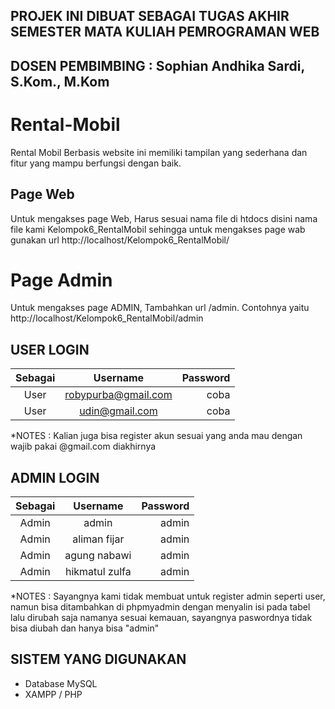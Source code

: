 ## PROJEK INI DIBUAT SEBAGAI TUGAS AKHIR SEMESTER MATA KULIAH PEMROGRAMAN WEB

## DOSEN PEMBIMBING : Sophian Andhika Sardi, S.Kom., M.Kom

# Rental-Mobil
Rental Mobil Berbasis website ini memiliki tampilan yang sederhana dan fitur yang mampu berfungsi dengan baik.
## Page Web
Untuk mengakses page Web, Harus sesuai nama file di htdocs disini nama file kami Kelompok6_RentalMobil sehingga
untuk mengakses page wab gunakan url http://localhost/Kelompok6_RentalMobil/
# Page Admin
Untuk mengakses page ADMIN, Tambahkan url /admin. Contohnya yaitu  http://localhost/Kelompok6_RentalMobil/admin

## USER LOGIN
|   Sebagai   |     Username         | Password |
|:-----------:|:--------------------:|---------:|
|     User    |  robypurba@gmail.com |   coba   |
|     User    |  udin@gmail.com      |   coba   |
*NOTES : Kalian juga bisa register akun sesuai yang anda mau dengan wajib pakai @gmail.com diakhirnya


## ADMIN LOGIN
|   Sebagai    |     Username        | Password |
|:------------:|:-------------------:|---------:|
|    Admin     |    admin            |  admin    |
|    Admin     |    aliman fijar     |  admin    |
|    Admin     |    agung nabawi     |  admin    |
|    Admin     |    hikmatul zulfa   |  admin    |
*NOTES : Sayangnya kami tidak membuat untuk register admin seperti user, namun bisa ditambahkan di phpmyadmin dengan menyalin isi pada tabel lalu dirubah saja namanya sesuai kemauan, sayangnya paswordnya tidak bisa diubah dan hanya bisa "admin"

## SISTEM YANG DIGUNAKAN
- Database MySQL
- XAMPP / PHP 
